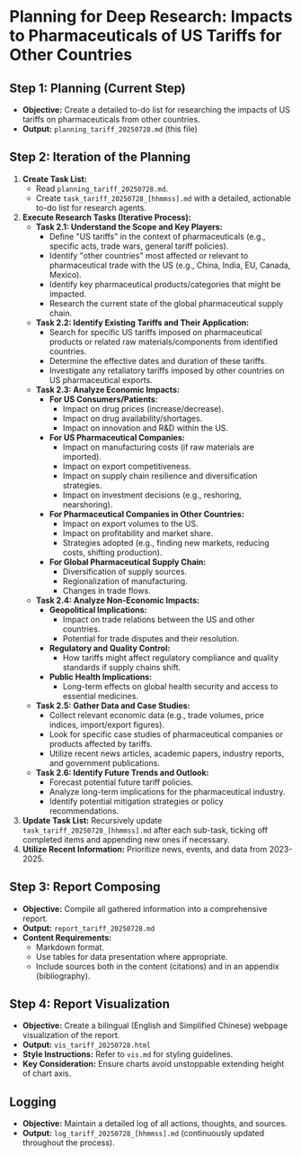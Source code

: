 # Planning for Deep Research: Impacts to Pharmaceuticals of US Tariffs for Other Countries

## Step 1: Planning (Current Step)
- **Objective:** Create a detailed to-do list for researching the impacts of US tariffs on pharmaceuticals from other countries.
- **Output:** `planning_tariff_20250728.md` (this file)

## Step 2: Iteration of the Planning
1. **Create Task List:**
    - Read `planning_tariff_20250728.md`.
    - Create `task_tariff_20250728_[hhmmss].md` with a detailed, actionable to-do list for research agents.
2. **Execute Research Tasks (Iterative Process):**
    - **Task 2.1: Understand the Scope and Key Players:**
        - Define "US tariffs" in the context of pharmaceuticals (e.g., specific acts, trade wars, general tariff policies).
        - Identify "other countries" most affected or relevant to pharmaceutical trade with the US (e.g., China, India, EU, Canada, Mexico).
        - Identify key pharmaceutical products/categories that might be impacted.
        - Research the current state of the global pharmaceutical supply chain.
    - **Task 2.2: Identify Existing Tariffs and Their Application:**
        - Search for specific US tariffs imposed on pharmaceutical products or related raw materials/components from identified countries.
        - Determine the effective dates and duration of these tariffs.
        - Investigate any retaliatory tariffs imposed by other countries on US pharmaceutical exports.
    - **Task 2.3: Analyze Economic Impacts:**
        - **For US Consumers/Patients:**
            - Impact on drug prices (increase/decrease).
            - Impact on drug availability/shortages.
            - Impact on innovation and R&D within the US.
        - **For US Pharmaceutical Companies:**
            - Impact on manufacturing costs (if raw materials are imported).
            - Impact on export competitiveness.
            - Impact on supply chain resilience and diversification strategies.
            - Impact on investment decisions (e.g., reshoring, nearshoring).
        - **For Pharmaceutical Companies in Other Countries:**
            - Impact on export volumes to the US.
            - Impact on profitability and market share.
            - Strategies adopted (e.g., finding new markets, reducing costs, shifting production).
        - **For Global Pharmaceutical Supply Chain:**
            - Diversification of supply sources.
            - Regionalization of manufacturing.
            - Changes in trade flows.
    - **Task 2.4: Analyze Non-Economic Impacts:**
        - **Geopolitical Implications:**
            - Impact on trade relations between the US and other countries.
            - Potential for trade disputes and their resolution.
        - **Regulatory and Quality Control:**
            - How tariffs might affect regulatory compliance and quality standards if supply chains shift.
        - **Public Health Implications:**
            - Long-term effects on global health security and access to essential medicines.
    - **Task 2.5: Gather Data and Case Studies:**
        - Collect relevant economic data (e.g., trade volumes, price indices, import/export figures).
        - Look for specific case studies of pharmaceutical companies or products affected by tariffs.
        - Utilize recent news articles, academic papers, industry reports, and government publications.
    - **Task 2.6: Identify Future Trends and Outlook:**
        - Forecast potential future tariff policies.
        - Analyze long-term implications for the pharmaceutical industry.
        - Identify potential mitigation strategies or policy recommendations.
3. **Update Task List:** Recursively update `task_tariff_20250728_[hhmmss].md` after each sub-task, ticking off completed items and appending new ones if necessary.
4. **Utilize Recent Information:** Prioritize news, events, and data from 2023-2025.

## Step 3: Report Composing
- **Objective:** Compile all gathered information into a comprehensive report.
- **Output:** `report_tariff_20250728.md`
- **Content Requirements:**
    - Markdown format.
    - Use tables for data presentation where appropriate.
    - Include sources both in the content (citations) and in an appendix (bibliography).

## Step 4: Report Visualization
- **Objective:** Create a bilingual (English and Simplified Chinese) webpage visualization of the report.
- **Output:** `vis_tariff_20250728.html`
- **Style Instructions:** Refer to `vis.md` for styling guidelines.
- **Key Consideration:** Ensure charts avoid unstoppable extending height of chart axis.

## Logging
- **Objective:** Maintain a detailed log of all actions, thoughts, and sources.
- **Output:** `log_tariff_20250728_[hhmmss].md` (continuously updated throughout the process).
